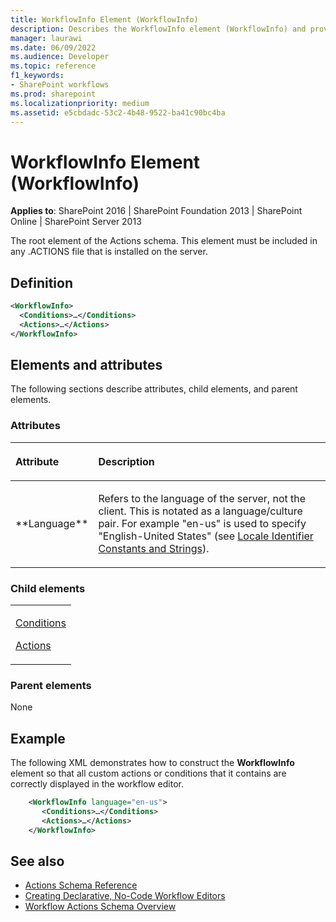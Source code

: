 ```yaml
---
title: WorkflowInfo Element (WorkflowInfo)
description: Describes the WorkflowInfo element (WorkflowInfo) and provides the element's definition, attributes, child elements, and an example.
manager: laurawi
ms.date: 06/09/2022
ms.audience: Developer
ms.topic: reference
f1_keywords:
- SharePoint workflows
ms.prod: sharepoint
ms.localizationpriority: medium
ms.assetid: e5cbdadc-53c2-4b48-9522-ba41c90bc4ba
---
```


# WorkflowInfo Element (WorkflowInfo)

**Applies to**: SharePoint 2016 | SharePoint Foundation 2013 | SharePoint Online | SharePoint Server 2013

The root element of the Actions schema. This element must be included in any .ACTIONS file that is installed on the server.

## Definition

```XML
<WorkflowInfo>
  <Conditions>…</Conditions>
  <Actions>…</Actions>
</WorkflowInfo>
```

## Elements and attributes

The following sections describe attributes, child elements, and parent elements.

### Attributes

<table>
<colgroup>
<col width="20%" />
<col width="80%" />
</colgroup>
<thead>
<tr class="header">
<th align="left"><p>Attribute</p></th>
<th align="left"><p>Description</p></th>
</tr>
</thead>
<tbody>
<tr class="odd">
<td align="left"><p>**Language**</p></td>
<td align="left"><p>Refers to the language of the server, not the client. This is notated as a language/culture pair. For example "en-us" is used to specify "English-United States" (see <a href="https://msdn.microsoft.com/library/ms776260.aspx">Locale Identifier Constants and Strings</a>).</p></td>
</tr>
</tbody>
</table>

### Child elements

<table>
<colgroup>
<col width="100%" />
</colgroup>
<tbody>
<tr class="odd">
<td align="left"><p><a href="conditions-element-workflowinfo.md">Conditions</a></p>
<p><a href="actions-element-workflowinfo.md">Actions</a></p></td>
</tr>
</tbody>
</table>

### Parent elements

None

## Example

The following XML demonstrates how to construct the **WorkflowInfo** element so that all custom actions or conditions that it contains are correctly displayed in the workflow editor.

```XML
    <WorkflowInfo language="en-us">
       <Conditions>…</Conditions>
       <Actions>…</Actions>
    </WorkflowInfo>
```

## See also

- [Actions Schema Reference](actions-schema-reference-workflowinfo.md)
- [Creating Declarative, No-Code Workflow Editors](https://msdn.microsoft.com/library/office/bb417436.aspx)
- [Workflow Actions Schema Overview](https://msdn.microsoft.com/library/office/bb897626.aspx)






